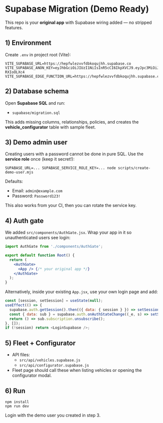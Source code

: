# Supabase Migration (Demo Ready)

This repo is your **original app** with Supabase wiring added — no stripped features.

## 1) Environment

Create `.env` in project root (Vite):
```
VITE_SUPABASE_URL=https://hepfwlezvvfdbkoqujhh.supabase.co
VITE_SUPABASE_ANON_KEY=eyJhbGciOiJIUzI1NiIsInR5cCI6IkpXVCJ9.eyJpc3MiOiJzdXBhYmFzZSIsInJlZiI6ImhlcGZ3bGV6dnZmZGJrb3F1amhoIiwicm9sZSI6ImFub24iLCJpYXQiOjE3NTc5MzIxMjksImV4cCI6MjA3MzUwODEyOX0.LLUWo73JzL272jEIfKjY1GG9CyQapzE61-RXIoOLXc4
VITE_SUPABASE_EDGE_FUNCTION_URL=https://hepfwlezvvfdbkoqujhh.supabase.co/functions/v1
```

## 2) Database schema

Open **Supabase SQL** and run:
- `supabase/migration.sql`

This adds missing columns, relationships, policies, and creates the **vehicle_configurator** table with sample fleet.

## 3) Demo admin user

Creating users with a password cannot be done in pure SQL. Use the **service role** once (keep it secret!):

```
SUPABASE_URL=... SUPABASE_SERVICE_ROLE_KEY=... node scripts/create-demo-user.mjs
```
Defaults:
- Email: `admin@example.com`
- Password: `Password123!`

This also works from your CI, then you can rotate the service key.

## 4) Auth gate

We added `src/components/AuthGate.jsx`. Wrap your app in it so unauthenticated users see login:

```jsx
import AuthGate from './components/AuthGate';

export default function Root() {
  return (
    <AuthGate>
      <App /> {/* your original app */}
    </AuthGate>
  );
}
```

Alternatively, inside your existing `App.jsx`, use your own login page and add:
```js
const [session, setSession] = useState(null);
useEffect(() => {
  supabase.auth.getSession().then(({ data: { session } }) => setSession(session));
  const { data: sub } = supabase.auth.onAuthStateChange((_e, s) => setSession(s));
  return () => sub.subscription.unsubscribe();
}, []);
if (!session) return <LoginSupabase />;
```

## 5) Fleet + Configurator

- API files:
  - `src/api/vehicles.supabase.js`
  - `src/api/configurator.supabase.js`
- Fleet page should call these when listing vehicles or opening the configurator modal.

## 6) Run

```
npm install
npm run dev
```

Login with the demo user you created in step 3.

